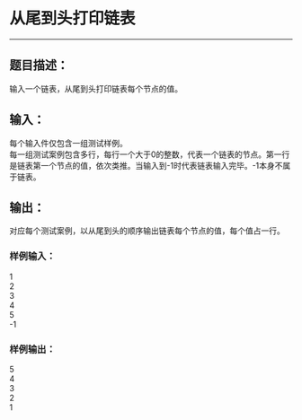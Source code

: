
# 从尾到头打印链表
***
## 题目描述：
输入一个链表，从尾到头打印链表每个节点的值。
## 输入：
每个输入件仅包含一组测试样例。  
每一组测试案例包含多行，每行一个大于0的整数，代表一个链表的节点。第一行是链表第一个节点的值，依次类推。当输入到-1时代表链表输入完毕。-1本身不属于链表。
## 输出：
对应每个测试案例，以从尾到头的顺序输出链表每个节点的值，每个值占一行。
### 样例输入：
1  
2  
3  
4  
5  
-1  
### 样例输出：
5  
4  
3  
2  
1  

